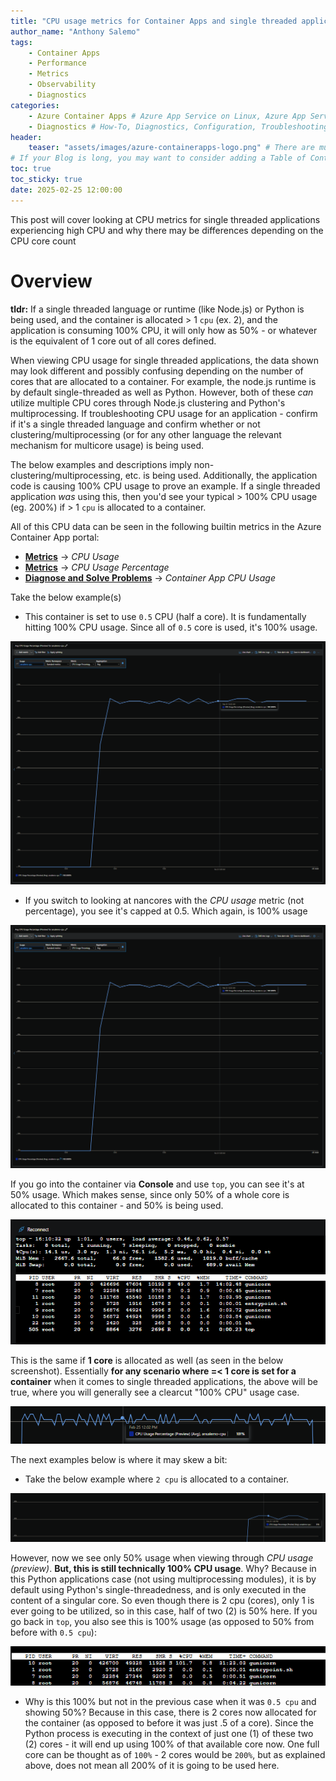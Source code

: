 ```yaml
---
title: "CPU usage metrics for Container Apps and single threaded applications"
author_name: "Anthony Salemo"
tags:
    - Container Apps
    - Performance
    - Metrics
    - Observability
    - Diagnostics
categories:
    - Azure Container Apps # Azure App Service on Linux, Azure App Service on Windows, Function App, Azure VM, Azure SDK
    - Diagnostics # How-To, Diagnostics, Configuration, Troubleshooting, Performance
header:
    teaser: "assets/images/azure-containerapps-logo.png" # There are multiple logos that can be used in "/assets/images" if you choose to add one.
# If your Blog is long, you may want to consider adding a Table of Contents by adding the following two settings.
toc: true
toc_sticky: true
date: 2025-02-25 12:00:00
---
```


This post will cover looking at CPU metrics for single threaded applications experiencing high CPU and why there may be differences depending on the CPU core count

# Overview
**tldr:** If a single threaded language or runtime (like Node.js) or Python is being used, and the container is allocated > 1 `cpu` (ex. 2), and the application is consuming 100% CPU, it will only how as 50% - or whatever is the equivalent of 1 core out of all cores defined.

When viewing CPU usage for single threaded applications, the data shown may look different and possibly confusing depending on the number of cores that are allocated to a container. For example, the node.js runtime is by default single-threaded as well as Python. However, both of these _can_ utilize multiple CPU cores through Node.js clustering and Python's multiprocessing. If troubleshooting CPU usage for an application - confirm if it's a single threaded language and confirm whether or not clustering/multiprocessing (or for any other language the relevant mechanism for multicore usage) is being used. 

The below examples and descriptions imply non-clustering/multiprocessing, etc. is being used. Additionally, the application code is causing 100% CPU usage to prove an example. If a single threaded application _was_ using this, then you'd see your typical > 100% CPU usage (eg. 200%) if > 1 `cpu` is allocated to a container.

All of this CPU data can be seen in the following builtin metrics in the Azure Container App portal:
- **[Metrics](https://learn.microsoft.com/en-us/azure/container-apps/metrics)** -> _CPU Usage_
- **[Metrics](https://learn.microsoft.com/en-us/azure/container-apps/metrics)** -> _CPU Usage Percentage_
- **[Diagnose and Solve Problems](https://learn.microsoft.com/en-us/azure/container-apps/troubleshooting?tabs=bash#use-the-diagnose-and-solve-problems-tool)** -> _Container App CPU Usage_

Take the below example(s)
- This container is set to use `0.5` CPU (half a core). It is fundamentally hitting 100% CPU usage. Since all of `0.5` core is used, it's 100% usage.

![CPU usage with 0.5 core](/media/2025/02/aca-cpu-metrics-1.png)

 - If you switch to looking at nancores with the _CPU usage_ metric (not percentage), you see it's capped at 0.5. Which again, is 100% usage

![CPU nanocores with 0.5 core](/media/2025/02/aca-cpu-metrics-1.png)

If you go into the container via **Console** and use `top`, you can see it's at 50% usage. Which makes sense, since only 50% of a whole core is allocated to this container - and 50% is being used.

![CPU nanocores with 0.5 core](/media/2025/02/aca-cpu-metrics-3.png)

This is the same if **1 core** is allocated as well (as seen in the below screenshot). Essentially **for any scenario where =< 1 core is set for a container** when it comes to single threaded applications, the above will be true, where you will generally see a clearcut "100% CPU" usage case. 

![CPU usage with 1 core](/media/2025/02/aca-cpu-metrics-4.png)

The next examples below is where it may skew a bit:

- Take the below example where `2 cpu` is allocated to a container. 

![CPU usage with 2 core](/media/2025/02/aca-cpu-metrics-5.png)

However, now we see only 50% usage when viewing through _CPU usage (preview)_. **But, this is still technically 100% CPU usage**. Why? Because in this Python applications case (not using multiprocessing modules), it is by default using Python's single-threadedness, and is only executed in the content of a singular core. So even though there is 2 cpu (cores), only 1 is ever going to be utilized, so in this case, half of two (2) is 50% here. If you go back in `top`, you also see this is 100% usage (as opposed to 50% from before with `0.5 cpu`):

![CPU usage with 2 core](/media/2025/02/aca-cpu-metrics-6.png)

- Why is this 100% but not in the previous case when it was `0.5 cpu` and showing 50%? Because in this case, there is 2 cores now allocated for the container (as opposed to before it was just .5 of a core). Since the Python process is executing in the context of just one (1) of these two (2) cores - it will end up using 100% of that available core now. One full core can be thought as of `100%` - 2 cores would be `200%`, but as explained above, does not mean all 200% of it is going to be used here.